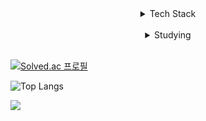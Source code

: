 <details>
<summary align="center">Tech Stack</summary>
<div align="center">
  <img src="https://img.shields.io/badge/python-yellow.svg?style=for-the-badge&logo=python&logoColor=3776AB" />&nbsp
  <img src="https://img.shields.io/badge/javascript-F7DF1E.svg?style=for-the-badge&logo=javascript&logoColor=20232a" />&nbsp
  <img src="https://img.shields.io/badge/html5-E34F26.svg?style=for-the-badge&logo=html5&logoColor=white" />&nbsp
</div>
	
<div align="center">
<img src="https://img.shields.io/badge/Node.js-339933?style=for-the-badge&logo=Node.js&logoColor=white"/></a> &nbsp
<img src="https://img.shields.io/badge/MongoDB-47A248?style=for-the-badge&logo=MongoDB&logoColor=white"/></a> &nbsp 
</details>
</div>

<br>
<details>
<summary align='center'> Studying </summary>
<div align='center'>
  <img src="https://img.shields.io/badge/lua-F0F0F0.svg?style=for-the-badge&logo=lua&logoColor=2C2D72" />&nbsp
<img src="https://img.shields.io/badge/c++-00599C?style=for-the-badge&logo=c%2B%2B&logoColor=white"/></a> &nbsp 
<img src="https://img.shields.io/badge/react-20232a.svg?style=for-the-badge&logo=react&logoColor=61DAFB" />&nbsp
</div>
<div align = 'center'>
</details>

 
<br>

[![Solved.ac 프로필](http://mazassumnida.wtf/api/generate_badge?boj=ash_girlfriend)](https://solved.ac/ash_girlfriend)

![Top Langs](https://github-readme-stats.vercel.app/api/top-langs/?username=wkdgusdn0106&layout=compact&theme=dracula)

<img src="http://mazandi.herokuapp.com/api?handle=ash_girlfriend&theme=warm"/>
</div>
